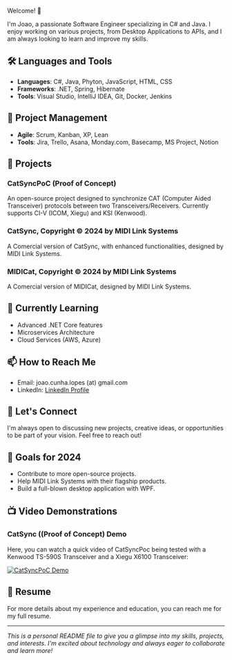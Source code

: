 Welcome! 👋

I'm Joao, a passionate Software Engineer specializing in C# and Java. I enjoy working on various projects, from Desktop Applications to APIs, and I am always looking to learn and improve my skills.

## 🛠️ Languages and Tools

- **Languages**: C#, Java, Phyton, JavaScript, HTML, CSS
- **Frameworks**: .NET, Spring, Hibernate
- **Tools**: Visual Studio, IntelliJ IDEA, Git, Docker, Jenkins

## 🔄 Project Management

- **Agile**: Scrum, Kanban, XP, Lean
- **Tools**: Jira, Trello, Asana, Monday.com, Basecamp, MS Project, Notion

## 📂 Projects

### CatSyncPoC (Proof of Concept)
An open-source project designed to synchronize CAT (Computer Aided Transceiver) protocols between two Transceivers/Receivers. Currently supports CI-V (ICOM, Xiegu) and KSI (Kenwood).

### CatSync, Copyright © 2024 by MIDI Link Systems
A Comercial version of CatSync, with enhanced functionalities, designed by MIDI Link Systems.

### MIDICat, Copyright © 2024 by MIDI Link Systems
A Comercial version of MIDICat, designed by MIDI Link Systems.

## 🌱 Currently Learning

- Advanced .NET Core features
- Microservices Architecture
- Cloud Services (AWS, Azure)

## 📫 How to Reach Me

- Email: joao.cunha.lopes (at) gmail.com
- LinkedIn: [LinkedIn Profile](https://www.linkedin.com/in/joaocunhalopes/)

## 💬 Let's Connect

I'm always open to discussing new projects, creative ideas, or opportunities to be part of your vision. Feel free to reach out!

## 🎯 Goals for 2024

- Contribute to more open-source projects.
- Help MIDI Link Systems with their flagship products.
- Build a full-blown desktop application with WPF.

## 📺 Video Demonstrations

### CatSync ((Proof of Concept) Demo
Here, you can watch a quick video of CatSyncPoc being tested with a Kenwood TS-590S Transceiver and a Xiegu X6100 Transceiver:

[![CatSyncPoC Demo](https://img.youtube.com/vi/FZajYRjz7ec/sddefault.jpg)](https://www.youtube.com/watch?v=FZajYRjz7ec)

## 📄 Resume

For more details about my experience and education, you can reach me for my full resume.

---

*This is a personal README file to give you a glimpse into my skills, projects, and interests. I'm excited about technology and always eager to collaborate and learn more!*
